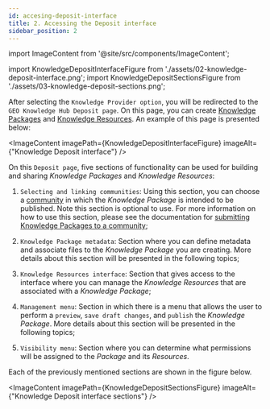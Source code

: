 ```yaml
---
id: accesing-deposit-interface
title: 2. Accessing the Deposit interface
sidebar_position: 2
---
```


import ImageContent from '@site/src/components/ImageContent';

import KnowledgeDepositInterfaceFigure from './assets/02-knowledge-deposit-interface.png';
import KnowledgeDepositSectionsFigure from './assets/03-knowledge-deposit-sections.png';

After selecting the `Knowledge Provider option`, you will be redirected to the `GEO Knowledge Hub Deposit page`. On this page, you can create [Knowledge Packages](../../../concepts/sharing-units/knowledge-packages.md) and [Knowledge Resources](../../../concepts/sharing-units/knowledge-resources.md). An example of this page is presented below:

<ImageContent
    imagePath={KnowledgeDepositInterfaceFigure}
    imageAlt={"Knowledge Deposit interface"}
/>

On this `Deposit page`, five sections of functionality can be used for building and sharing *Knowledge Packages* and *Knowledge Resources*:

1. `Selecting and linking communities`: Using this section, you can choose a [community](../../../concepts/communities.md) in which the *Knowledge Package* is intended to be published. Note this section is optional to use. For more information on how to use this section, please see the documentation for [submitting Knowledge Packages to a community](../linking/linking.md);

2. `Knowledge Package metadata`: Section where you can define metadata and associate files to the *Knowledge Package* you are creating. More details about this section will be presented in the following topics;

3. `Knowledge Resources interface`: Section that gives access to the interface where you can manage the *Knowledge Resources* that are associated with a *Knowledge Package*;

4. `Management menu`: Section in which there is a menu that allows the user to perform a `preview`, `save draft changes`, and `publish` the *Knowledge Package*. More details about this section will be presented in the following topics;

5. `Visibility menu`: Section where you can determine what permissions will be assigned to the *Package* and its *Resources*.

Each of the previously mentioned sections are shown in the figure below.

<ImageContent
    imagePath={KnowledgeDepositSectionsFigure}
    imageAlt={"Knowledge Deposit interface sections"}
/>
